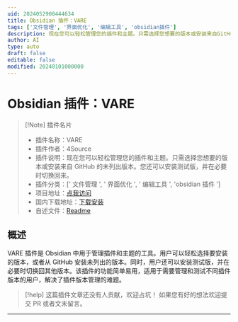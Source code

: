 ```yaml
---
uid: 2024052908444634
title: Obsidian 插件：VARE
tags: ['文件管理', '界面优化', '编辑工具', 'obsidian插件']
description: 现在您可以轻松管理您的插件和主题。只需选择您想要的版本或安装来自GitHub的未列出版本。您还可以安装测试版，并在必要时切换回来。
author: AI
type: auto
draft: false
editable: false
modified: 20240101000000
---
```


# Obsidian 插件：VARE

> [!Note] 插件名片
> - 插件名称：VARE
> - 插件作者：4Source
> - 插件说明：现在您可以轻松管理您的插件和主题。只需选择您想要的版本或安装来自 GitHub 的未列出版本。您还可以安装测试版，并在必要时切换回来。
> - 插件分类：[' 文件管理 ', ' 界面优化 ', ' 编辑工具 ', 'obsidian 插件 ']
> - 项目地址：[点我访问](https://github.com/4Source/vare-obsidian-plugin)
> - 国内下载地址：[下载安装](https://pkmer.cn/products/plugin/pluginMarket/?vare)
> - 自述文件：[Readme](https://ghproxy.net/https://raw.githubusercontent.com/4Source/vare-obsidian-plugin/master/README.md)

## 概述

VARE 插件是 Obsidian 中用于管理插件和主题的工具。用户可以轻松选择要安装的版本，或者从 GitHub 安装未列出的版本。同时，用户还可以安装测试版，并在必要时切换回其他版本。该插件的功能简单易用，适用于需要管理和测试不同插件版本的用户，解决了插件版本管理的难题。

> [!help]
> 这篇插件文章还没有人贡献，欢迎占坑！
> 如果您有好的想法欢迎提交 PR 或者文末留言。

---



